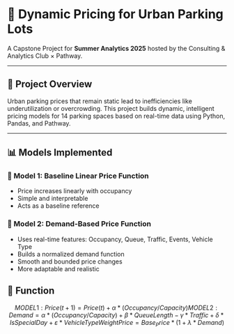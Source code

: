 # 🚗 Dynamic Pricing for Urban Parking Lots

A Capstone Project for **Summer Analytics 2025** hosted by the Consulting & Analytics Club × Pathway.

---

## 📌 Project Overview

Urban parking prices that remain static lead to inefficiencies like underutilization or overcrowding. This project builds dynamic, intelligent pricing models for 14 parking spaces based on real-time data using Python, Pandas, and Pathway.

---

## 📊 Models Implemented

### 🔹 Model 1: Baseline Linear Price Function
- Price increases linearly with occupancy
- Simple and interpretable
- Acts as a baseline reference

 
### 🔹 Model 2: Demand-Based Price Function
- Uses real-time features: Occupancy, Queue, Traffic, Events, Vehicle Type
- Builds a normalized demand function
- Smooth and bounded price changes
- More adaptable and realistic

## 🧠 Function

```math
MODEL 1: Price(t+1) = Price(t) + α * (Occupancy / Capacity)

MODEL 2 : Demand = α * (Occupancy / Capacity) + β * QueueLength − γ * Traffic + δ * IsSpecialDay + ε * VehicleTypeWeight
          Price = Base_Price  * ( 1 + λ * Demand)


